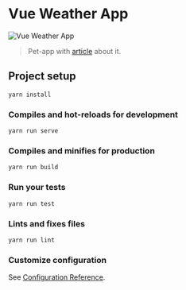 # Vue Weather App
![Vue Weather App](https://thepracticaldev.s3.amazonaws.com/i/ycmv5zahcnhwyfm4h3dl.png)
> Pet-app with [article](https://dev.to/oxyyyyy/simple-weather-app-on-vue-js-1g20) about it.

## Project setup
```
yarn install
```

### Compiles and hot-reloads for development
```
yarn run serve
```

### Compiles and minifies for production
```
yarn run build
```

### Run your tests
```
yarn run test
```

### Lints and fixes files
```
yarn run lint
```

### Customize configuration
See [Configuration Reference](https://cli.vuejs.org/config/).
